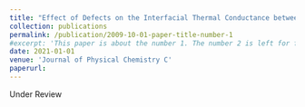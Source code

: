 ```yaml
---
title: "Effect of Defects on the Interfacial Thermal Conductance between n-Heneicosane in Solid and Liquid Phases and a Graphene Monolayer"
collection: publications
permalink: /publication/2009-10-01-paper-title-number-1
#excerpt: 'This paper is about the number 1. The number 2 is left for future work.'
date: 2021-01-01
venue: 'Journal of Physical Chemistry C'
paperurl: 
---
```


Under Review